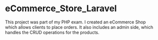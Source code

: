 # eCommerce_Store_Laravel
 
This project was part of my PHP exam. I created an eCommerce Shop which allows clients to place orders. It also includes an admin side, which handles the CRUD operations for the products.
